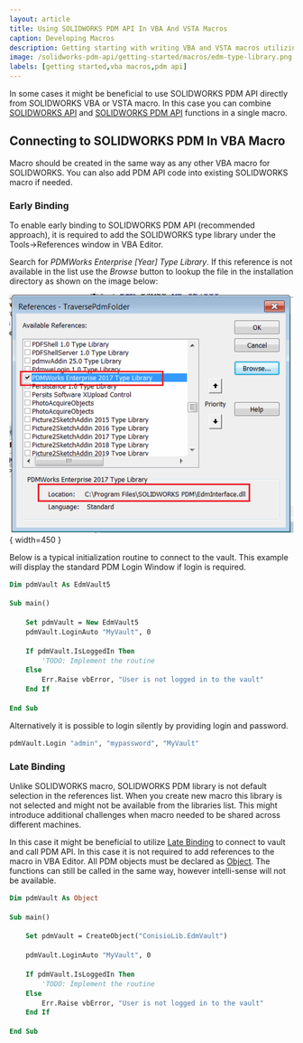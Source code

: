 ```yaml
---
layout: article
title: Using SOLIDWORKS PDM API In VBA And VSTA Macros
caption: Developing Macros
description: Getting starting with writing VBA and VSTA macros utilizing SOLIDWORKS PDM API
image: /solidworks-pdm-api/getting-started/macros/edm-type-library.png
labels: [getting started,vba macros,pdm api]
---
```

In some cases it might be beneficial to use SOLIDWORKS PDM API directly from SOLIDWORKS VBA or VSTA macro. In this case you can combine [SOLIDWORKS API](/solidworks-api/) and [SOLIDWORKS PDM API](/solidworks-pdm-api/) functions in a single macro.

## Connecting to SOLIDWORKS PDM In VBA Macro

Macro should be created in the same way as any other VBA macro for SOLIDWORKS. You can also add PDM API code into existing SOLIDWORKS macro if needed.

### Early Binding

To enable early binding to SOLIDWORKS PDM API (recommended approach), it is required to add the SOLIDWORKS type library under the Tools->References window in VBA Editor.

Search for *PDMWorks Enterprise [Year] Type Library*. If this reference is not available in the list use the *Browse* button to lookup the file in the installation directory as shown on the image below:

![Adding SOLIDWORKS PDM Type Library to the macro references](edm-type-library.png){ width=450 }

Below is a typical initialization routine to connect to the vault. This example will display the standard PDM Login Window if login is required.

~~~ vb
Dim pdmVault As EdmVault5

Sub main()

    Set pdmVault = New EdmVault5
    pdmVault.LoginAuto "MyVault", 0
    
    If pdmVault.IsLoggedIn Then
        'TODO: Implement the routine            
    Else
        Err.Raise vbError, "User is not logged in to the vault"
    End If
    
End Sub
~~~

Alternatively it is possible to login silently by providing login and password.

~~~ vb
pdmVault.Login "admin", "mypassword", "MyVault"
~~~

### Late Binding

Unlike SOLIDWORKS macro, SOLIDWORKS PDM library is not default selection in the references list. When you create new macro this library is not selected and might not be available from the libraries list. This might introduce additional challenges when macro needed to be shared across different machines.

In this case it might be beneficial to utilize [Late Binding](/visual-basic/variables/declaration/#early-binding-and-late-binding) to connect to vault and call PDM API. In this case it is not required to add references to the macro in VBA Editor. All PDM objects must be declared as [Object](/visual-basic/variables/standard-types#object). The functions can still be called in the same way, however intelli-sense will not be available.

~~~ vb
Dim pdmVault As Object

Sub main()

    Set pdmVault = CreateObject("ConisioLib.EdmVault")

    pdmVault.LoginAuto "MyVault", 0
    
    If pdmVault.IsLoggedIn Then
        'TODO: Implement the routine            
    Else
        Err.Raise vbError, "User is not logged in to the vault"
    End If
    
End Sub
~~~